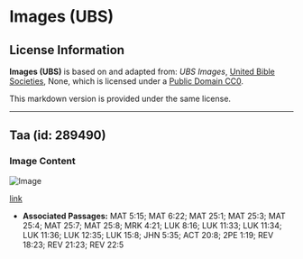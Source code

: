 # Images (UBS)

## License Information

**Images (UBS)** is based on and adapted from: _UBS Images_, [United Bible Societies](https://unitedbiblesocieties.org/), None, which is licensed under a [Public Domain CC0](https://creativecommons.org/public-domain/cc0/).

This markdown version is provided under the same license.



--------------------------------

## Taa (id: 289490)

### Image Content

![Image](https://cdn.aquifer.bible/aquifer-content/resources/Media/WEB-0472_lamp.jpg)

[link](https://cdn.aquifer.bible/aquifer-content/resources/Media/WEB-0472_lamp.jpg)

* **Associated Passages:** MAT 5:15; MAT 6:22; MAT 25:1; MAT 25:3; MAT 25:4; MAT 25:7; MAT 25:8; MRK 4:21; LUK 8:16; LUK 11:33; LUK 11:34; LUK 11:36; LUK 12:35; LUK 15:8; JHN 5:35; ACT 20:8; 2PE 1:19; REV 18:23; REV 21:23; REV 22:5

